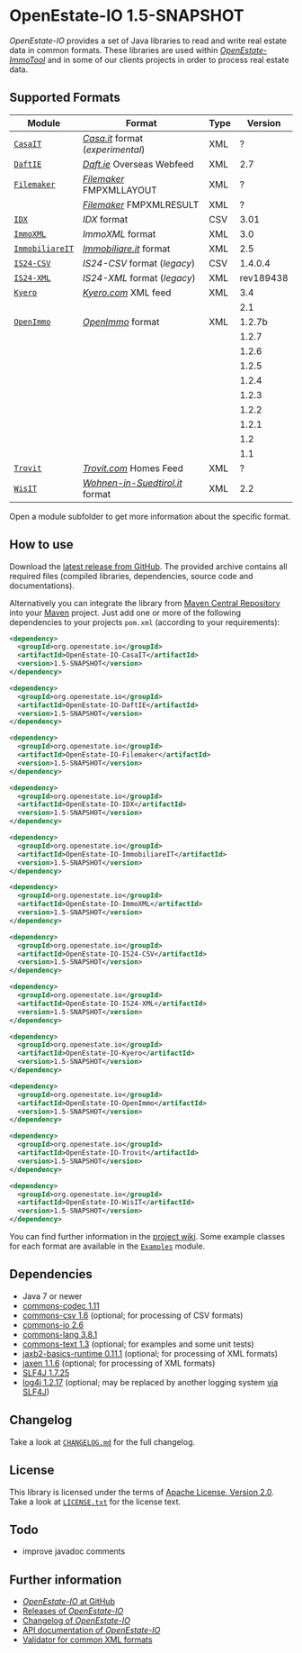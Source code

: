 OpenEstate-IO 1.5-SNAPSHOT
==========================

*OpenEstate-IO* provides a set of Java libraries to read and write real estate
data in common formats. These libraries are used within
[*OpenEstate-ImmoTool*](https://openestate.org/) and in some of our clients
projects in order to process real estate data.


Supported Formats
-----------------

| Module                           | Format                                                                | Type | Version   |
| -------------------------------- | --------------------------------------------------------------------- | ---- | --------- |
| [`CasaIT`](CasaIT)               | [*Casa.it*](https://www.casa.it) format (*experimental*)              | XML  | ?         |
| [`DaftIE`](DaftIE)               | [*Daft.ie*](https://www.daft.ie) Overseas Webfeed                     | XML  | 2.7       |
| [`Filemaker`](Filemaker)         | [*Filemaker*](https://www.filemaker.com) FMPXMLLAYOUT                 | XML  | ?         |
|                                  | [*Filemaker*](https://www.filemaker.com) FMPXMLRESULT                 | XML  | ?         |
| [`IDX`](IDX)                     | *IDX* format                                                          | CSV  | 3.01      |
| [`ImmoXML`](ImmoXML)             | *ImmoXML* format                                                      | XML  | 3.0       |
| [`ImmobiliareIT`](ImmobiliareIT) | [*Immobiliare.it*](https://www.immobiliare.it) format                 | XML  | 2.5       |
| [`IS24-CSV`](IS24-CSV)           | *IS24-CSV* format (*legacy*)                                          | CSV  | 1.4.0.4   |
| [`IS24-XML`](IS24-XML)           | *IS24-XML* format (*legacy*)                                          | XML  | rev189438 |
| [`Kyero`](Kyero)                 | [*Kyero.com*](https://www.kyero.com) XML feed                         | XML  | 3.4       |
|                                  |                                                                       |      | 2.1       |
| [`OpenImmo`](OpenImmo)           | [*OpenImmo*](http://www.openimmo.de) format                           | XML  | 1.2.7b    |
|                                  |                                                                       |      | 1.2.7     |
|                                  |                                                                       |      | 1.2.6     |
|                                  |                                                                       |      | 1.2.5     |
|                                  |                                                                       |      | 1.2.4     |
|                                  |                                                                       |      | 1.2.3     |
|                                  |                                                                       |      | 1.2.2     |
|                                  |                                                                       |      | 1.2.1     |
|                                  |                                                                       |      | 1.2       |
|                                  |                                                                       |      | 1.1       |
| [`Trovit`](Trovit)               | [*Trovit.com*](https://www.trovit.com) Homes Feed                     | XML  | ?         |
| [`WisIT`](WisIT)                 | [*Wohnen-in-Suedtirol.it*](https://www.wohnen-in-suedtirol.it) format | XML  | 2.2       |

Open a module subfolder to get more information about the specific format.


How to use
----------

Download the [latest release from GitHub](https://github.com/OpenEstate/OpenEstate-IO/releases/latest).
The provided archive contains all required files (compiled libraries,
dependencies, source code and documentations).

Alternatively you can integrate the library from
[Maven Central Repository](https://search.maven.org/#search|ga|1|org.openestate.io)
into your [Maven](https://maven.apache.org/) project. Just add one or more of the
following dependencies to your projects `pom.xml` (according to your
requirements):

```xml
<dependency>
  <groupId>org.openestate.io</groupId>
  <artifactId>OpenEstate-IO-CasaIT</artifactId>
  <version>1.5-SNAPSHOT</version>
</dependency>

<dependency>
  <groupId>org.openestate.io</groupId>
  <artifactId>OpenEstate-IO-DaftIE</artifactId>
  <version>1.5-SNAPSHOT</version>
</dependency>

<dependency>
  <groupId>org.openestate.io</groupId>
  <artifactId>OpenEstate-IO-Filemaker</artifactId>
  <version>1.5-SNAPSHOT</version>
</dependency>

<dependency>
  <groupId>org.openestate.io</groupId>
  <artifactId>OpenEstate-IO-IDX</artifactId>
  <version>1.5-SNAPSHOT</version>
</dependency>

<dependency>
  <groupId>org.openestate.io</groupId>
  <artifactId>OpenEstate-IO-ImmobiliareIT</artifactId>
  <version>1.5-SNAPSHOT</version>
</dependency>

<dependency>
  <groupId>org.openestate.io</groupId>
  <artifactId>OpenEstate-IO-ImmoXML</artifactId>
  <version>1.5-SNAPSHOT</version>
</dependency>

<dependency>
  <groupId>org.openestate.io</groupId>
  <artifactId>OpenEstate-IO-IS24-CSV</artifactId>
  <version>1.5-SNAPSHOT</version>
</dependency>

<dependency>
  <groupId>org.openestate.io</groupId>
  <artifactId>OpenEstate-IO-IS24-XML</artifactId>
  <version>1.5-SNAPSHOT</version>
</dependency>

<dependency>
  <groupId>org.openestate.io</groupId>
  <artifactId>OpenEstate-IO-Kyero</artifactId>
  <version>1.5-SNAPSHOT</version>
</dependency>

<dependency>
  <groupId>org.openestate.io</groupId>
  <artifactId>OpenEstate-IO-OpenImmo</artifactId>
  <version>1.5-SNAPSHOT</version>
</dependency>

<dependency>
  <groupId>org.openestate.io</groupId>
  <artifactId>OpenEstate-IO-Trovit</artifactId>
  <version>1.5-SNAPSHOT</version>
</dependency>

<dependency>
  <groupId>org.openestate.io</groupId>
  <artifactId>OpenEstate-IO-WisIT</artifactId>
  <version>1.5-SNAPSHOT</version>
</dependency>
```

You can find further information in the
[project wiki](https://github.com/OpenEstate/OpenEstate-IO/wiki). Some example
classes for each format are available in the [`Examples`](Examples) module.


Dependencies
------------

-   Java 7 or newer
-   [commons-codec 1.11](https://commons.apache.org/proper/commons-codec/)
-   [commons-csv 1.6](https://commons.apache.org/proper/commons-csv/)
    (optional; for processing of CSV formats)
-   [commons-io 2.6](https://commons.apache.org/proper/commons-io/)
-   [commons-lang 3.8.1](https://commons.apache.org/proper/commons-lang/)
-   [commons-text 1.3](https://commons.apache.org/proper/commons-text/)
    (optional; for examples and some unit tests)
-   [jaxb2-basics-runtime 0.11.1](https://github.com/highsource/jaxb2-basics)
    (optional; for processing of XML formats)
-   [jaxen 1.1.6](https://github.com/jaxen-xpath/jaxen)
    (optional; for processing of XML formats)
-   [SLF4J 1.7.25](https://www.slf4j.org/)
-   [log4j 1.2.17](https://logging.apache.org/log4j/1.2/)
    (optional; may be replaced by another logging system
    [via SLF4J](https://www.slf4j.org/manual.html))


Changelog
---------

Take a look at [`CHANGELOG.md`](CHANGELOG.md) for the full changelog.


License
-------

This library is licensed under the terms of
[Apache License, Version 2.0](https://www.apache.org/licenses/LICENSE-2.0.html).
Take a look at
[`LICENSE.txt`](https://github.com/OpenEstate/OpenEstate-IO/blob/develop/LICENSE.txt)
for the license text.


Todo
----

-   improve javadoc comments


Further information
-------------------

-   [*OpenEstate-IO* at GitHub](https://github.com/OpenEstate/OpenEstate-IO)
-   [Releases of *OpenEstate-IO*](https://github.com/OpenEstate/OpenEstate-IO/releases)
-   [Changelog of *OpenEstate-IO*](https://github.com/OpenEstate/OpenEstate-IO/blob/develop/CHANGELOG.md)
-   [API documentation of *OpenEstate-IO*](https://media.openestate.org/apidocs/OpenEstate-IO/)
-   [Validator for common XML formats](https://validator.openestate.org/)
